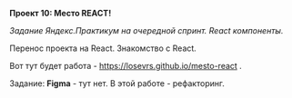 **Проект 10: Место  REACT!**

*Задание Яндекс.Практикум на очередной спринт. React компоненты.*

Перенос проекта на React. Знакомство с React.

Вот тут будет работа - https://losevrs.github.io/mesto-react .

Задание:
**Figma** - тут нет.
В этой работе - рефакторинг.